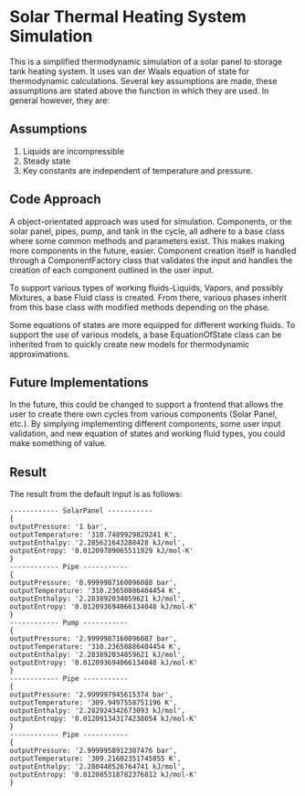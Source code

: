 # Solar Thermal Heating System Simulation

This is a simplified thermodynamic simulation of a solar panel to storage tank heating system. It uses van der Waals equation of state for thermodynamic calculations. Several key assumptions are made, these assumptions are stated above the function in which they are used. In general however, they are:

## Assumptions

1. Liquids are incompressible
2. Steady state
3. Key constants are independent of temperature and pressure.

## Code Approach

A object-orientated approach was used for simulation. Components, or the solar panel, pipes, pump, and tank in the cycle, all adhere to a base class where some common methods and parameters exist. This makes making more components in the future, easier. Component creation itself is handled through a ComponentFactory class that validates the input and handles the creation of each component outlined in the user input.

To support various types of working fluids-Liquids, Vapors, and possibly Mixtures, a base Fluid class is created. From there, various phases inherit from this base class with modified methods depending on the phase.

Some equations of states are more equipped for different working fluids. To support the use of various models, a base EquationOfState class can be inherited from to quickly create new models for thermodynamic approximations.

## Future Implementations

In the future, this could be changed to support a frontend that allows the user to create there own cycles from various components (Solar Panel, etc.). By simplying implementing different components, some user input validation, and new equation of states and working fluid types, you could make something of value.

## Result

The result from the default input is as follows:

```
------------ SolarPanel -----------
{
outputPressure: '1 bar',
outputTemperature: '310.7489929829241 K',
outputEnthalpy: '2.285621643288428 kJ/mol',
outputEntropy: '0.01209789065511929 kJ/mol-K'
}
------------ Pipe -----------
{
outputPressure: '0.9999987160096088 bar',
outputTemperature: '310.23650886404454 K',
outputEnthalpy: '2.283892034859621 kJ/mol',
outputEntropy: '0.012093694066134048 kJ/mol-K'
}
------------ Pump -----------
{
outputPressure: '2.9999987160096087 bar',
outputTemperature: '310.23650886404454 K',
outputEnthalpy: '2.283892034859621 kJ/mol',
outputEntropy: '0.012093694066134048 kJ/mol-K'
}
------------ Pipe -----------
{
outputPressure: '2.999997945615374 bar',
outputTemperature: '309.9497558751196 K',
outputEnthalpy: '2.282924342673093 kJ/mol',
outputEntropy: '0.012091343174238054 kJ/mol-K'
}
------------ Pipe -----------
{
outputPressure: '2.9999958912307476 bar',
outputTemperature: '309.21602351745855 K',
outputEnthalpy: '2.280448526764741 kJ/mol',
outputEntropy: '0.012085318782376812 kJ/mol-K'
}
```
